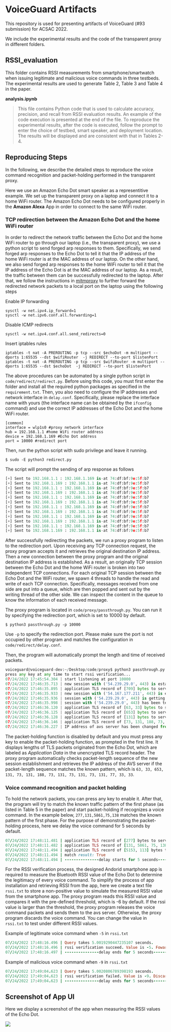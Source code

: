 # VoiceGuard Artifacts
This repository is used for presenting artifacts of VoiceGuard (#93 submission) for ACSAC 2022.


We include the experimental results and the code of the transparent proxy in different folders.


## RSSI_evaluation

This folder contains RSSI measurements from smartphone/smartwatch when issuing legitimate and malicious voice commands in three testbeds. The experimental results are used to generate Table 2, Table 3 and Table 4 in the paper. 

**analysis.ipynb**
>This file contains Python code that is used to calculate accuracy, precision, and recall from RSSI evaluation results. An example of the code execution is presented at the end of the file. To reproduce the experimental results, after the code is executed, follow the prompt to enter the choice of testbed, smart speaker, and deployment location. The results will be displayed and are consistent with that in Tables 2-4.



## Reproducing Steps

In the following, we describe the detailed steps to reproduce the voice command recognition and packet-holding performed in the transparent proxy. 

Here we use an Amazon Echo Dot smart speaker as a representitive example. We set up the transparent proxy on a laptop and connect it to a home WiFi router. The Amazon Echo Dot needs to be configured properly in the **Amazon Alexa**  App in order to connect to the same WiFi router.

### TCP redirection between the Amazon Echo Dot and the home WiFi router

In order to redirect the network traffic between the Echo Dot and the home WiFi router to go through our laptop (i.e., the transparent proxy), we use a python script to send forged arp responses to them. Specifically, we send forged arp responses to the Echo Dot to tell it that the IP address of the home WiFi router is at the MAC address of our laptop. On the other hand, we also send forged arp responses to the home WiFi router to tell it that the IP address of the Echo Dot is at the MAC address of our laptop. As a result, the traffic between them can be successfully redirected to the laptop. After that, we follow the instructions in [mitmproxy](https://docs.mitmproxy.org/stable/howto-transparent/) to further forward the redirected network packets to a local port on the laptop using the following steps

Enable IP forwarding

```
sysctl -w net.ipv4.ip_forward=1
sysctl -w net.ipv6.conf.all.forwarding=1
```

Disable ICMP redirects

```
sysctl -w net.ipv4.conf.all.send_redirects=0
```

Insert iptables rules

```
iptables -t nat -A PREROUTING -p tcp --src $echoDot -m multiport --dports 1:65535 --dst $wifiRouter  -j REDIRECT --to-port $listenPort
iptables -t nat -A PREROUTING -p tcp --src $wifiRouter -m multiport --dports 1:65535 --dst $echoDot  -j REDIRECT --to-port $listenPort 
```

The above procedures can be automated by a single python script in `code/redirect/redirect.py`. Before using this code, you must first enter the folder and install all the required python packages as specified in the `requirement.txt`. Then, you also need to configure the IP addresses and network interface in `delay.conf`. Specifically, please replace the interface name with yours (the interface name can be obtained by the `ifconfig` command) and use the correct IP addresses of the Echo Dot and the home WiFi router.

```
[common]
interface = wlp1s0 #proxy network interface
hub = 192.168.1.1 #home WiFi router address
device = 192.168.1.169 #Echo Dot address
port = 10000 #redirect port
```

Then, run the python script with sudo privilege and leave it running.

```
$ sudo -E python3 redirect.py
```

The script will prompt the sending of arp response as follows

```python
[+] Sent to 192.168.1.1 : 192.168.1.169 is-at 74:df:bf:9e:5f:b7
[+] Sent to 192.168.1.169 : 192.168.1.1 is-at 74:df:bf:9e:5f:b7
[+] Sent to 192.168.1.1 : 192.168.1.169 is-at 74:df:bf:9e:5f:b7
[+] Sent to 192.168.1.169 : 192.168.1.1 is-at 74:df:bf:9e:5f:b7
[+] Sent to 192.168.1.1 : 192.168.1.169 is-at 74:df:bf:9e:5f:b7
[+] Sent to 192.168.1.169 : 192.168.1.1 is-at 74:df:bf:9e:5f:b7
[+] Sent to 192.168.1.1 : 192.168.1.169 is-at 74:df:bf:9e:5f:b7
[+] Sent to 192.168.1.169 : 192.168.1.1 is-at 74:df:bf:9e:5f:b7
[+] Sent to 192.168.1.1 : 192.168.1.169 is-at 74:df:bf:9e:5f:b7
[+] Sent to 192.168.1.169 : 192.168.1.1 is-at 74:df:bf:9e:5f:b7
[+] Sent to 192.168.1.1 : 192.168.1.169 is-at 74:df:bf:9e:5f:b7
[+] Sent to 192.168.1.169 : 192.168.1.1 is-at 74:df:bf:9e:5f:b7
```

After successfully redirecting the packets, we run a proxy program to listen to the redirection port. Upon receiving any TCP connection request, the proxy program accepts it and retrieves the original destination IP address. Then a new connection between the proxy program and the original destination IP address is established. As a result, an originally TCP session between the Echo Dot and the home WiFi router is broken into two independent TCP connections. For each original TCP session between the Echo Dot and the WiFi router, we spawn 4 threads to handle the read and write of each TCP connection. Specifically, messages received from one side are put into a queue, which are then popped and sent out by the writing thread of the other side. We can inspect the content in the queue to know the information of each received message.


The proxy program is located in `code/proxy/passthrough.py`. You can run it by specifying the redirection port, which is set to 10000 by default.

```
$ python3 passthrough.py -p 10000
```

Use `-p` to specify the redirection port. Please make sure the port is not occupied by other program and matches the configuration in `code/redirect/delay.conf`. 


Then, the program will automatically prompt the length and time of received packets.

```python
voiceguard@voiceguard-dev:~/Desktop/code/proxy$ python3 passthrough.py
press any key at any time to start rssi verification...
07/24/2022 17:45:54.304 | start listening at port 10000
07/24/2022 17:46:35.713 | new session with ('54.239.29.0', 443) is established
07/24/2022 17:46:35.895 | application TLS record of [709] bytes to server at ('54.239.29.0', 443)
07/24/2022 17:46:35.933 | new session with ('54.167.177.211', 443) is established
07/24/2022 17:46:35.936 | session with ('54.239.29.0', 443) is getting terminated
07/24/2022 17:46:35.998 | session with ('54.239.29.0', 443) has been terminated
07/24/2022 17:46:36.120 | application TLS record of [63, 33] bytes to server at ('54.167.177.211', 443)
07/24/2022 17:46:36.125 | application TLS record of [653] bytes to server at ('54.167.177.211', 443)
07/24/2022 17:46:36.128 | application TLS record of [131] bytes to server at ('54.167.177.211', 443)
07/24/2022 17:46:36.146 | application TLS record of [73, 131, 188, 73, 131, 73, 131, 73, 131, 77, 33] bytes to server at ('54.167.177.211', 443)
07/24/2022 17:46:36.227 | IP address of avs server has been changed from UNKNOWN to 54.167.177.211.
```

The packet-holding function is disabled by default and you must press any key to enable the packet-holding function, as prompted in the first line. It displays lengths of TLS packets originated from the Echo Dot, which are labeled as *Application Data* in the unencrypted TLS record header. The proxy program automatically checks packet-length sequence of the new session establishment and retrieves the IP address of the AVS server if the packet-length sequence matches the known pattern, which is `63, 33, 653, 131, 73, 131, 188, 73, 131, 73, 131, 73, 131, 77, 33, 33`.


### Voice command recognition and packet holding

To hold the network packets, you can press any key to enable it. After that, the program will try to match the known traffic pattern of the first phase (as listed in Table 5 in the paper) and start packet-holding if recognizes a voice command. In the example below, `277,131,5861,75,138` matches the known pattern of the first phase. For the purpose of demonstrating the packet-holding process, here we delay the voice command for 5 seconds by default. 

```ruby
07/24/2022 17:48:11.481 | application TLS record of [277] bytes to server at ('54.167.177.211', 443)
07/24/2022 17:48:11.482 | application TLS record of [131, 5861, 75, 138, 1905] bytes to server at ('54.167.177.211', 443)
07/24/2022 17:48:11.494 | application TLS record of [5153, 113] bytes to server at ('54.167.177.211', 443)
07/24/2022 17:48:11.494 | match result: True
07/24/2022 17:48:11.494 | ---------------delay starts for 5 seconds---------------
```

For the RSSI verification process, the designed Andorid smartphone app is required to measure the Bluetooth RSSI value of the Echo Dot to determine the legitimacy of every voice command. To simplify the process of app installation and retrieving RSSI from the app, here we create a text file `rssi.txt` to store a non-positive value to simulate the measured RSSI value from the smartphone app. The proxy program reads this RSSI value and compares it with the pre-defined threshold, which is -6 by default. If the rssi value is larger than the threshold, the proxy program releases the voice command packets and sends them to the avs server. Otherwise, the proxy program discards the voice command. You can change the value in `rssi.txt` to test under different RSSI values.


Example of legitimate voice command when `-5` in `rssi.txt`

```ruby
07/24/2022 17:48:16.496 | Query takes 5.0019290447235107 seconds.
07/24/2022 17:48:16.496 | rssi verification succeed. Value is -5. Foward voice command packets to the AVS server.
07/24/2022 17:48:16.497 | ---------------delay ends for 5 seconds---------------
```


Example of malicious voice command when `-9` in `rssi.txt`

```ruby
07/24/2022 17:49:04.623 | Query takes 5.0020806789398193 seconds.
07/24/2022 17:49:04.623 | rssi verification failed. Value is -9. Discard voice command packets.
07/24/2022 17:49:04.623 | ---------------delay ends for 5 seconds---------------
```

## Screenshot of App UI

Here we display a screenshot of the app when measuring the RSSI values of the Echo Dot.

![](appUI.png)
